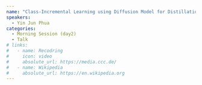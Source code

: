 ```yaml
---
name: "Class-Incremental Learning using Diffusion Model for Distillation and Replay"
speakers:
  - Yin Jun Phua
categories:
  - Morning Session (day2)
  - Talk
# links:
#   - name: Recodring
#     icon: video
#     absolute_url: https://media.ccc.de/
#   - name: Wikipedia
#     absolute_url: https://en.wikipedia.org
---
```

